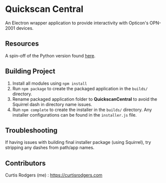 # Quickscan Central
An Electron wrapper application to provide interactivity with Opticon's OPN-2001 devices.

## Resources
A spin-off of the Python version found [here](https://majid.info/blog/a-python-driver-for-the-symbol-cs-1504-bar-code-scanner/).

## Building Project
1.  Install all modules using `npm install`
2.  Run `npm package` to create the packaged application in the `builds/` directory.
3.  Rename packaged application folder to **QuickscanCentral** to avoid the Squirrel dash in directory name issues.
4.  Run `npm complete` to create the installer in the `builds/` directory.  Any installer configurations can be found in the `installer.js` file.

## Troubleshooting
If having issues with building final installer package (using Squirrel), try stripping any dashes from path/app names.


## Contributors

Curtis Rodgers (me) : https://curtisrodgers.com